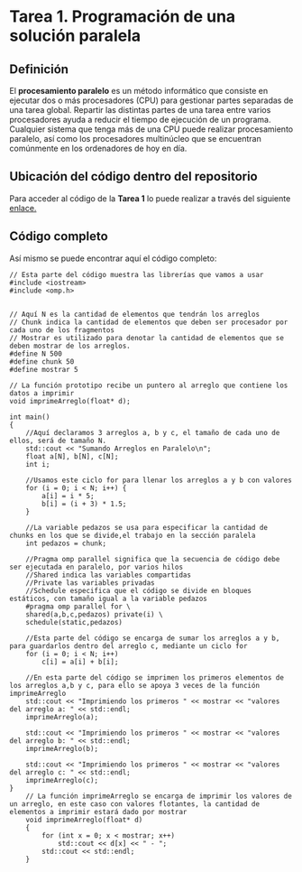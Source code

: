 # Tarea 1. Programación de una solución paralela

## Definición
El **procesamiento paralelo** es un método informático que consiste en ejecutar dos o más procesadores (CPU) para gestionar partes separadas de una tarea global. Repartir las distintas partes de una tarea entre varios procesadores ayuda a reducir el tiempo de ejecución de un programa. Cualquier sistema que tenga más de una CPU puede realizar procesamiento paralelo, así como los procesadores multinúcleo que se encuentran comúnmente en los ordenadores de hoy en día.

## Ubicación del código dentro del repositorio
Para acceder al código de la **Tarea 1** lo puede realizar a través del siguiente [enlace.](https://github.com/rromerov/pruebaOMP/blob/main/pruebaOMP/pruebaOMP.cpp)


## Código completo
Así mismo se puede encontrar aquí el código completo: 

```
// Esta parte del código muestra las librerías que vamos a usar
#include <iostream>
#include <omp.h>


// Aquí N es la cantidad de elementos que tendrán los arreglos
// Chunk indica la cantidad de elementos que deben ser procesador por cada uno de los fragmentos
// Mostrar es utilizado para denotar la cantidad de elementos que se deben mostrar de los arreglos.
#define N 500
#define chunk 50
#define mostrar 5

// La función prototipo recibe un puntero al arreglo que contiene los datos a imprimir
void imprimeArreglo(float* d);

int main()
{
    //Aquí declaramos 3 arreglos a, b y c, el tamaño de cada uno de ellos, será de tamaño N.
    std::cout << "Sumando Arreglos en Paralelo\n";
    float a[N], b[N], c[N];
    int i;

    //Usamos este ciclo for para llenar los arreglos a y b con valores
    for (i = 0; i < N; i++) {
        a[i] = i * 5;
        b[i] = (i + 3) * 1.5;
    }

    //La variable pedazos se usa para especificar la cantidad de chunks en los que se divide,el trabajo en la sección paralela
    int pedazos = chunk;

    //Pragma omp parallel significa que la secuencia de código debe ser ejecutada en paralelo, por varios hilos
    //Shared indica las variables compartidas
    //Private las variables privadas
    //Schedule especifica que el código se divide en bloques estáticos, con tamaño igual a la variable pedazos
    #pragma omp parallel for \
    shared(a,b,c,pedazos) private(i) \
    schedule(static,pedazos)

    //Esta parte del código se encarga de sumar los arreglos a y b, para guardarlos dentro del arreglo c, mediante un ciclo for
    for (i = 0; i < N; i++)
        c[i] = a[i] + b[i];

    //En esta parte del código se imprimen los primeros elementos de los arreglos a,b y c, para ello se apoya 3 veces de la función imprimeArreglo
    std::cout << "Imprimiendo los primeros " << mostrar << "valores del arreglo a: " << std::endl;
    imprimeArreglo(a);

    std::cout << "Imprimiendo los primeros " << mostrar << "valores del arreglo b: " << std::endl;
    imprimeArreglo(b);

    std::cout << "Imprimiendo los primeros " << mostrar << "valores del arreglo c: " << std::endl;
    imprimeArreglo(c);
}
    // La función imprimeArreglo se encarga de imprimir los valores de un arreglo, en este caso con valores flotantes, la cantidad de elementos a imprimir estará dado por mostrar
    void imprimeArreglo(float* d)
    {
        for (int x = 0; x < mostrar; x++)
            std::cout << d[x] << " - ";
        std::cout << std::endl;
    }

```
